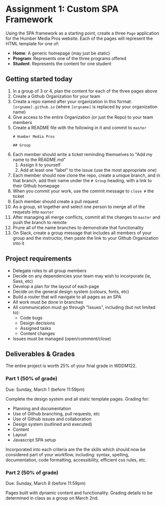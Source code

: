 # Assignment 1: Custom SPA Framework

Using the SPA framework as a starting point, create a three `Page` application for the Humber Media Pros website. Each of the pages will represent the HTML template for one of: 

- **Home**: A generic homepage (may just be static)
- **Program**: Represents one of the three programs offered
- **Student**: Represents the content for one student 

## Getting started today
1. In a group of 3 or 4, plan the content for each of the three pages above
1. Create a Github Organization for your team
1. Create a repo named after your organization in this format: `[orgname].github.io` (where `[orgname]` is replaced by your organization name)
1. Give access to the entire Organization (or just the Repo) to your team members
1. Create a README file with the following in it and commit to `master`
	```
	# Humber Media Pros

	## Group
	```
1. Each member should write a ticket reminding themselves to "Add my name to the README.md"
   1. Assign it to yourself
   1. Add at least one "label" to the issue (use the most appropriate one)
1. Each member should now clone the repo, create a unique branch, and in that branch, add their name under the `# Group` heading, with a link to their Github homepage
1. When you commit your work, use the commit message to `close #` the ticket
1. Each member should create a pull request
1. As a group, sit together and select one person to merge all of the requests into `master`
1. After managing all merge conflicts, commit all the changes to `master` and push the branch to remote
1. Prune all of the name branches to demonstrate that functionality
1. On Slack, create a group message that includes all members of your group and the instructor, then paste the link to your Github Organization into it

## Project requirements
- Delegate roles to all group members
- Decide on any dependencies your team may wish to incorporate (ie, Sass, etc)
- Develop a plan for the layout of each page
- Decide on the general design system (colours, fonts, etc)
- Build a router that will navigate to all pages as an SPA
- All work must be done in branches
- All communication must go through "Issues", including (but not limited to):
  - Code bugs
  - Design decisions
  - Assigned tasks
  - Content changes
- Issues must be managed (open/comment/close)

## Deliverables & Grades
The entire project is worth 25% of your final grade in WDDM122.

### Part 1 (50% of grade)
Due: Sunday, March 1 (before 11:59pm)

Complete the design system and all static template pages. Grading for:
- Planning and documentation
- Use of Github branching, pull requests, etc
- Use of Github issues and collaboration
- Design system (outlined and executed)
- Content
- Layout
- Javascript SPA setup

Incorporated into each criteria are the the skills which should now be considered part of your workflow, including: syntax, spelling, documentation, code formatting, accessibility, efficient css rules, etc.

### Part 2 (50% of grade)
Due: Sunday, March 8 (before 11:59pm)

Pages built with dynamic content and functionality. Grading details to be determined in class as a group on March 2nd.
